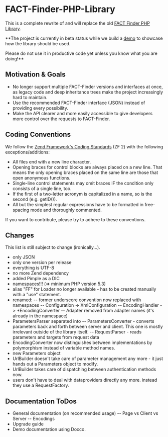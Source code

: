 FACT-Finder-PHP-Library
=======================

This is a complete rewrite of and will replace the old
[FACT Finder PHP Library](https://github.com/FACT-Finder/FACT-Finder-PHP-Framework).

**The project is currently in beta status while we build a
[demo](https://github.com/FACT-Finder/FACT-Finder-PHP-Framework) to showcase how
the library should be used.

Please do not use it in productive code yet unless you know what you are doing!**


Motivation & Goals
------------------

- No longer support multiple FACT-Finder versions and interfaces at once, as
  legacy code and deep inheritance trees make the project increasingly hard to
  maintain.
- Use the recommended FACT-Finder interface (JSON) instead of providing every
  possibility.
- Make the API clearer and more easily accessible to give developers more
  control over the requests to FACT-Finder.

Coding Conventions
------------------

We follow the [Zend Framework's Coding Standards](http://framework.zend.com/wiki/display/ZFDEV2/Coding+Standards)
(ZF 2) with the following exceptions/additions:

- All files end with a new line character.
- Opening braces for control blocks are always placed on a new line. That means
  the only opening braces placed on the same line are those that open anonymous
  functions.
- Single-line control statements may omit braces IF the condition only consists
  of a single line, too.
- If the first of a two-letter acronym is capitalized in a name, so is the
  second (e.g. getID()).
- All but the simplest regular expressions have to be formatted in free-spacing
  mode and thoroughly commented.

If you want to contribute, please try to adhere to these conventions.

Changes
-------

This list is still subject to change (ironically...).

- only JSON
- only one version per release
- everything is UTF-8
- no more Zend dependency
- added Pimple as a DIC
- namespaces!!! (=> minimum PHP version 5.3)
- alias "FF" for Loader no longer available - has to be created manually with a "use" statement.
- renamed:
-- former underscore convention now replaced with namespaces
-- Configuration -> XmlConfiguration
-- EncodingHandler -> *EncodingConverter
-- Adapter removed from adapter names (it's already in the namespace)
- ParametersParser separated into
-- ParametersConverter - converts parameters back and forth between server and client. This one is mostly irrelevant outside of the library itself.
-- RequestParser - reads parameters and targets from request data
- EncodingConverter now distinguishes between implementations by polymorphism instead of variable method names.
- new Parameters object
- UrlBuilder doesn't take care of parameter management any more - it just hands out a Parameters object to modify.
- UrlBuilder takes care of dispatching between authentication methods now.
- users don't have to deal with dataproviders directly any more. instead they use a RequestFactory.

Documentation ToDos
-------------------

- General documentation (on recommended usage)
-- Page vs Client vs Server
-- Encodings
- Upgrade guide
- Demo documentation using Docco.
